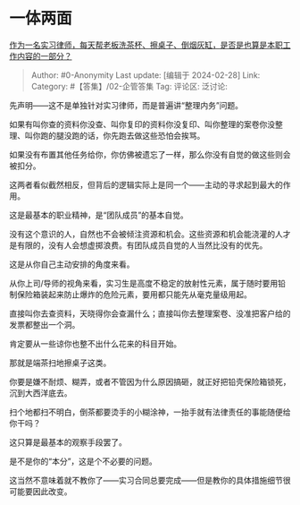 # 一体两面
[作为一名实习律师，每天帮老板洗茶杯、擦桌子、倒烟灰缸，是否是也算是本职工作内容的一部分？](https://www.zhihu.com/question/495647029/answer/3411738615)

> Author: #0-Anonymity
> Last update: [编辑于 2024-02-28]
> Link:
> Category:  #【答集】/02-企管答集 
> Tag: 
> 评论区:
> 泛讨论:

先声明——这不是单独针对实习律师，而是普遍讲“整理内务”问题。

如果有叫你查的资料你没查、叫你复印的资料你没复印、叫你整理的案卷你没整理、叫你跑的腿没跑的话，你先跑去做这些恐怕会挨骂。

如果没有布置其他任务给你，你仿佛被遗忘了一样，那么你没有自觉的做这些则会被扣分。

这两者看似截然相反，但背后的逻辑实际上是同一个——主动的寻求起到最大的作用。

这是最基本的职业精神，是“团队成员”的基本自觉。

没有这个意识的人，自然也不会被倾注资源和机会。这些资源和机会能浇灌的人才是有限的，没有人会想虚掷浪费。有团队成员自觉的人当然比没有的优先。

这是从你自己主动安排的角度来看。

从你上司/导师的视角来看，实习生是高度不稳定的放射性元素，属于随时要用铅制保险箱装起来防止爆炸的危险元素，要用都只能先从毫克量级用起。

直接叫你去查资料，天晓得你会查漏什么；直接叫你去整理案卷、没准把客户给的发票都整出一个洞。

肯定要从一些谅你也整不出什么花来的科目开始。

那就是端茶扫地擦桌子这类。

你要是嫌不耐烦、糊弄，或者不管因为什么原因搞砸，就正好把铅壳保险箱锁死，沉到大西洋底去。

扫个地都扫不明白，倒茶都要烫手的小糊涂神，一抬手就有法律责任的事能随便给你干吗？

这只算是最基本的观察手段罢了。

是不是你的“本分”，这是个不必要的问题。

这当然不意味着就不教你了——实习合同总要完成——但是教你的具体措施细节很可能要因此改变。